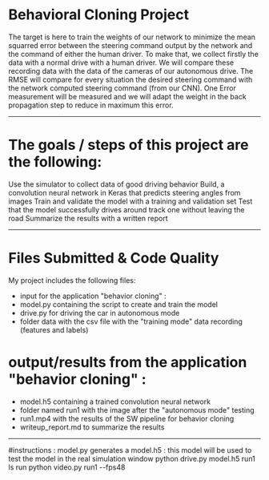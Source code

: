 
# Behavioral Cloning Project
The target is here to train the weights of our network to minimize the mean squarred error between the steering command output by the network and the command of either the human driver.
To make that, we collect firstly the data with a normal drive with a human driver. We will compare these recording data with the data of the cameras of our autonomous drive. The RMSE will compare for every situation the desired steering command with the network computed steering command (from our CNN). One Error measurement will be measured and we will adapt the weight in the back propagation step to reduce in maximum this error.

--- 

# The goals / steps of this project are the following:
Use the simulator to collect data of good driving behavior
Build, a convolution neural network in Keras that predicts steering angles from images
Train and validate the model with a training and validation set
Test that the model successfully drives around track one without leaving the road
Summarize the results with a written report

---

# Files Submitted & Code Quality
My project includes the following files:
- input for the application "behavior cloning" :
- model.py containing the script to create and train the model
- drive.py for driving the car in autonomous mode
- folder data with the csv file with the "training mode" data recording (features and labels)

# output/results from the application "behavior cloning" :
- model.h5 containing a trained convolution neural network
- folder named run1 with the image after the "autonomous mode" testing
- run1.mp4 with the results of the SW pipeline for behavior cloning
- writeup_report.md to summarize the results

---

#instructions :
model.py generates a model.h5 : this model will be used to test the model in the real simulation window
python drive.py model.h5 run1
ls run
python video.py run1 --fps48
